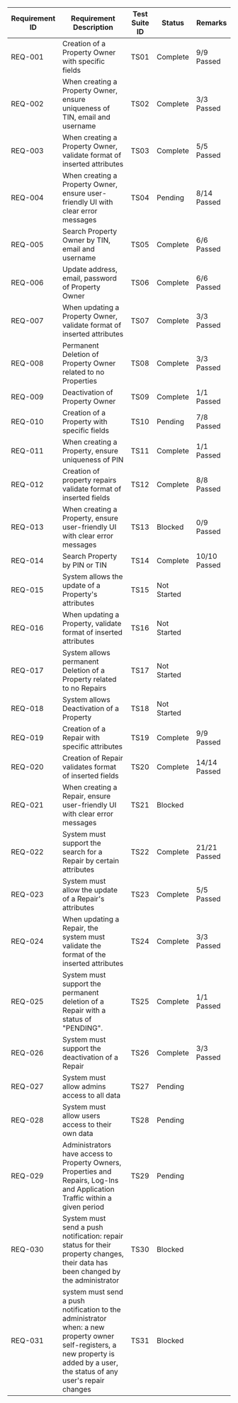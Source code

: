 | **Requirement ID**  | **Requirement Description**                                                                                                                                                      | **Test Suite ID** | **Status**  | **Remarks**              |
|---------------------|----------------------------------------------------------------------------------------------------------------------------------------------------------------------------------|-------------------|-------------|--------------------------|
| REQ-001             | Creation of a Property Owner with specific fields                                                                                                                                | TS01              | Complete    | 9/9 Passed               |
| REQ-002             | When creating a Property Owner, ensure uniqueness of TIN, email and username                                                                                                     | TS02              | Complete    | 3/3 Passed               |
| REQ-003             | When creating a Property Owner, validate format of inserted attributes                                                                                                           | TS03              | Complete    | 5/5 Passed               |
| REQ-004             | When creating a Property Owner, ensure user-friendly UI with clear error messages                                                                                                | TS04              | Pending     | 8/14 Passed              |
| REQ-005             | Search Property Owner by TIN, email and username                                                                                                                                 | TS05              | Complete    | 6/6 Passed               |
| REQ-006             | Update address, email, password of Property Owner                                                                                                                                | TS06              | Complete    | 6/6 Passed               |
| REQ-007             | When updating a Property Owner, validate format of inserted attributes                                                                                                           | TS07              | Complete    | 3/3 Passed               |
| REQ-008             | Permanent Deletion of Property Owner related to no Properties                                                                                                                    | TS08              | Complete    | 3/3 Passed               |
| REQ-009             | Deactivation of Property Owner                                                                                                                                                   | TS09              | Complete    | 1/1 Passed               |
| REQ-010             | Creation of a Property with specific fields                                                                                                                                      | TS10              | Pending     | 7/8 Passed               |
| REQ-011             | When creating a Property, ensure uniqueness of PIN                                                                                                                               | TS11              | Complete    | 1/1 Passed               |
| REQ-012             | Creation of property repairs validate format of inserted fields                                                                                                                  | TS12              | Complete    | 8/8 Passed               |
| REQ-013             | When creating a Property, ensure user-friendly UI with clear error messages                                                                                                      | TS13              | Blocked     | 0/9 Passed               |
| REQ-014             | Search Property by PIN or TIN                                                                                                                                                    | TS14              | Complete    | 10/10 Passed             |
| REQ-015             | System allows the update of a Property's attributes                                                                                                                              | TS15              | Not Started |                          |
| REQ-016             | When updating a Property, validate format of inserted attributes                                                                                                                 | TS16              | Not Started |                          |
| REQ-017             | System allows permanent Deletion of a Property related to no Repairs                                                                                                             | TS17              | Not Started |                          |
| REQ-018             | System allows Deactivation of a Property                                                                                                                                         | TS18              | Not Started |                          |
| REQ-019             | Creation of a Repair with specific attributes                                                                                                                                    | TS19              | Complete    | 9/9 Passed               |
| REQ-020             | Creation of Repair validates format of inserted fields                                                                                                                           | TS20              | Complete    | 14/14 Passed             |
| REQ-021             | When creating a Repair, ensure user-friendly UI with clear error messages                                                                                                        | TS21              | Blocked     |                          |
| REQ-022             | System must support the search for a Repair by certain attributes                                                                                                                | TS22              | Complete    | 21/21 Passed             |
| REQ-023             | System must allow the update of a Repair's attributes                                                                                                                            | TS23              | Complete    | 5/5 Passed               |
| REQ-024             | When updating a Repair, the system must validate the format of the inserted attributes                                                                                           | TS24              | Complete    | 3/3 Passed               |
| REQ-025             | System must support the permanent deletion of a Repair with a status of "PENDING".                                                                                               | TS25              | Complete    | 1/1 Passed               |
| REQ-026             | System must support the deactivation of a Repair                                                                                                                                 | TS26              | Complete    | 3/3 Passed               |
| REQ-027             | System must allow admins access to all data                                                                                                                                      | TS27              | Pending     |                          |
| REQ-028             | System must allow users access to their own data                                                                                                                                 | TS28              | Pending     |                          | 
| REQ-029             | Administrators have access to Property Owners, Properties and Repairs, Log-Ins and Application Traffic within a given period                                                     | TS29              | Pending     |                          |
| REQ-030             | System must send a push notification: repair status for their property changes, their data has been changed by the administrator                                                 | TS30              | Blocked     |                          |
| REQ-031             | system must send a push notification to the administrator when: a new property owner self-registers, a new property is added by a user, the status of any user's repair changes  | TS31              | Blocked     |                          |

